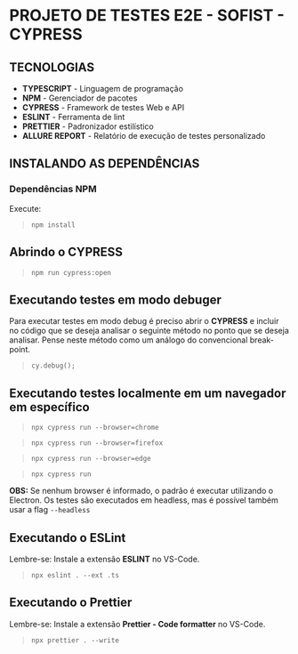 # PROJETO DE TESTES E2E - SOFIST - CYPRESS

## TECNOLOGIAS
- **TYPESCRIPT** - Linguagem de programação
- **NPM** - Gerenciador de pacotes
- **CYPRESS** - Framework de testes Web e API
- **ESLINT** - Ferramenta de lint
- **PRETTIER** - Padronizador estilístico
- **ALLURE REPORT** - Relatório de execução de testes personalizado

## INSTALANDO AS DEPENDÊNCIAS

### Dependências NPM
Execute:
>`npm install`

## Abrindo o CYPRESS
>`npm run cypress:open`

## Executando testes em modo debuger
Para executar testes em modo debug é preciso abrir o **CYPRESS** e incluir no código que se deseja analisar o seguinte método no ponto que se deseja analisar. Pense neste método como um análogo do convencional break-point.
>`cy.debug();`

## Executando testes localmente em um navegador em específico
>`npx cypress run --browser=chrome`

>`npx cypress run --browser=firefox`

>`npx cypress run --browser=edge`

>`npx cypress run`

**OBS:** Se nenhum browser é informado, o padrão é executar utilizando o Electron. Os testes são executados em headless, mas é possível também usar a flag `--headless`

## Executando o ESLint
Lembre-se: Instale a extensão **ESLINT** no VS-Code.
>`npx eslint . --ext .ts`

## Executando o Prettier
Lembre-se: Instale a extensão **Prettier - Code formatter** no VS-Code.
>`npx prettier . --write`